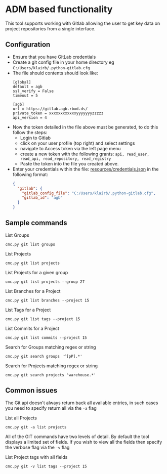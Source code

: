 # ADM based functionality
This tool supports working with Gitlab allowing the user to get key data on project repositories from a single interface.

## Configuration
- Ensure that you have GitLab credentials
- Create a git config file in your home directory eg `C:/Users/klairb/.python-gitlab.cfg`
- The file should contents should look like:
  ```
  [global]
  default = agb
  ssl_verify = False
  timeout = 5

  [agb]
  url = https://gitlab.agb.rbxd.ds/
  private_token = xxxxxxxxxxxxyyyyyyyzzzzz
  api_version = 4
  ```
- Now the token detailed in the file above must be generated, to do this follow the steps:
  - Login to Gitlab
  - click on your user profile (top right) and select settings
  - navigate to Access token via the left page menu
  - create a new token with the following grants: `api, read_user, read_api, read_repository, read_registry`
  - Paste the token into the file you created above.
- Enter your credentials within the file: [resources/credentials.json](./app/resources/credentials.json) in the following format:
  ```json
  {
    "gitlab": {
      "gitlab_config_file": "C:/Users/klairb/.python-gitlab.cfg",
      "gitlab_id": "agb"
    }
  }
  ```

## Sample commands
List Groups
```
cmc.py git list groups
```
List Projects
```
cmc.py git list projects
```
List Projects for a given group
```
cmc.py git list projects --group 27
```
List Branches for a Project
```
cmc.py git list branches --project 15
```
List Tags for a Project
```
cmc.py git list tags --project 15
```
List Commits for a Project
```
cmc.py git list commits --project 15
```
Search for Groups matching regex or string
```
cmc.py git search groups '^[pP].*'
```
Search for Projects matching regex or string
```
cmc.py git search projects 'warehouse.*'
```

## Common issues
The Git api doesn't always return back all available entries, in such cases you need to specify return all via the `-a` flag

List all Projects
```
cmc.py git -a list projects
```

All of the GIT commands have two levels of detail. By default the tool displays a limited set of fields. If you wish to view all the fields then specify the verbose flag via the `-v` flag

List Project tags with all fields
```
cmc.py git -v list tags --project 15
```
